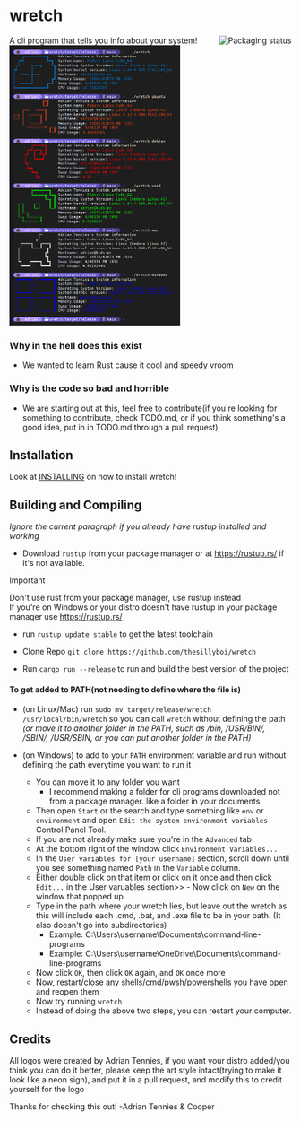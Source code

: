 # wretch
<a href="https://repology.org/project/wretch/versions">
    <img src="https://repology.org/badge/vertical-allrepos/wretch.svg" alt="Packaging status" align="right">
</a>
A cli program that tells you info about your system!<br />
<img alt="showing wretch" height=500 src="./screenshot.png"></img>

### Why in the hell does this exist
- We wanted to learn Rust cause it cool and speedy vroom

### Why is the code so bad and horrible
- We are starting out at this, feel free to contribute(if you're looking for something to contribute, check TODO.md, or if you think something's a good idea, put in in TODO.md through a pull request)

## Installation
Look at [INSTALLING](./INSTALL.md) on how to install wretch!

## Building and Compiling
   *Ignore the current paragraph if you already have rustup installed and working*
 - Download `rustup` from your package manager or at https://rustup.rs/ if it's not available.
> [!IMPORTANT]
   > Don't use rust from your package manager,
   > use rustup instead<br />
   > If you're on Windows or your distro doesn't have rustup in your package manager use https://rustup.rs/
 - run `rustup update stable` to get the latest toolchain

 - Clone Repo `git clone https://github.com/thesillyboi/wretch`
 - Run `cargo run --release` to run and build the best version of the project


#### To get added to PATH(not needing to define where the file is)
 -  (on Linux/Mac) run `sudo mv target/release/wretch /usr/local/bin/wretch` so you can call `wretch` without defining the path *(or move it to another folder in the PATH, such as /bin, /USR/BIN/, /SBIN/, /USR/SBIN, or you can put another folder in the PATH)*

 - (on Windows) to add to your `PATH` environment variable and run without defining the path everytime you want to run it
   - You can move it to any folder you want
     - I recommend making a folder for cli programs downloaded not from a package manager. like a folder in your documents.
   - Then open `Start` or the search and type something like `env` or `environment` and open `Edit the system environment variables` Control Panel Tool.
   - If you are not already make sure you're in the `Advanced` tab
   - At the bottom right of the window click `Environment Variables...`
   - In the `User variables for [your username]` section, scroll down until you see something named `Path` in the `Variable` column.
   - Either double click on that item or click on it once and then click `Edit...` in the User varuables section>>   - Now click on `New` on the window that popped up
   - Type in the path where your wretch lies, but leave out the wretch as this will include each .cmd, .bat, and .exe file to be in your path. (It also doesn't go into subdirectories)
     - Example: C:\Users\username\Documents\command-line-programs
     - Example: C:\Users\username\OneDrive\Documents\command-line-programs
   - Now click `OK`, then click `OK` again, and `OK` once more
   - Now, restart/close any shells/cmd/pwsh/powershells you have open and reopen them
   - Now try running `wretch`
   - Instead of doing the above two steps, you can restart your computer.

## Credits
All logos were created by Adrian Tennies, if you want your distro added/you think you can do it better, please keep the art style intact(trying to make it look like a neon sign), and put it in a pull request, and modify this to credit yourself for the logo

Thanks for checking this out!
  -Adrian Tennies & Cooper
